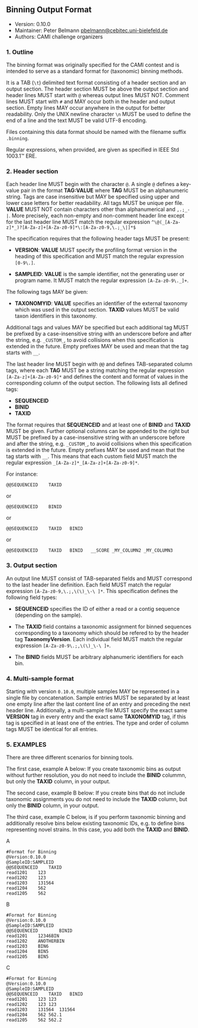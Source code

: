 ## Binning Output Format

  * Version:    0.10.0
  * Maintainer: Peter Belmann <pbelmann@cebitec.uni-bielefeld.de>
  * Authors: CAMI challenge organizers

### 1. Outline

The binning format was originally specified for the CAMI contest and is intended to serve as a standard format for (taxonomic) binning methods. 

It is a TAB (`\t`) delimited text format consisting of a header section and an
output section. The header section MUST be above the output section and header
lines MUST start with `@` whereas output lines MUST NOT. Comment lines MUST
start with `#` and MAY occur both in the header and output section. Empty lines
MAY occur anywhere in the output for better readability. Only the UNIX newline
character `\n` MUST be used to define the end of a line and the text MUST be
valid UTF-8 encoding.

Files containing this data format should be named with the filename suffix `.binning`.

Regular expressions, when provided, are given as specified in IEEE Std 1003.1™ ERE.

### 2. Header section

Each header line MUST begin with the character `@`. A single `@` defines a
key-value pair in the format **TAG:VALUE** where **TAG** MUST be an
alphanumeric string. Tags are case insensitive but MAY be specified using upper
and lower case letters for better readability. All tags MUST be unique per file.
 **VALUE** MUST NOT contain characters other than alphanumerical and `,.;_-|`.
More precisely, each non-empty and non-comment header line except for the last
header line MUST match the regular expression `^\@(_[A-Za-z]*_)?[A-Za-z]+[A-Za-z0-9]*\:[A-Za-z0-9,\.;_\|]*$`

The specification requires that the following header tags MUST be present:

  * **VERSION**: **VALUE** MUST specify the profiling format version in the heading
  of this specification and MUST match the regular expression `[0-9\.]`.

  * **SAMPLEID**: **VALUE** is the sample identifier, not the generating user or program name. It MUST match the regular  expression `[A-Za-z0-9\._]+`.

The following tags MAY be given:

  * **TAXONOMYID**: **VALUE** specifies an identifier of the external taxonomy
  which was used in the output section. **TAXID** values MUST be valid
  taxon identifiers in this taxonomy.

Additional tags and values MAY be specified but each additional tag MUST be
prefixed by a case-insensitive string with an underscore before and after the string,
e.g. `_CUSTOM_`, to avoid collisions when this specification is extended in the future.
Empty prefixes MAY be used and mean that the tag starts with `__`.

The last header line MUST begin with `@@` and defines TAB-separated column tags,
where each **TAG** MUST be a string matching the regular expression
`[A-Za-z]+[A-Za-z0-9]*` and defines the content and format of values in the
corresponding column of the output section. The following lists all defined tags:

  * **SEQUENCEID**
  * **BINID**
  * **TAXID**

The format requires that **SEQUENCEID** and at least one of **BINID** and **TAXID** MUST be given.
Further optional columns can be appended to the right but MUST be 
prefixed by a case-insensitive string with an underscore before and after the string,
e.g. `_CUSTOM_`, to avoid collisions when this specification is extended in the future.
Empty prefixes MAY be used and mean that the tag starts with `__`. This means that each
custom field MUST match the regular expression `_[A-Za-z]*_[A-Za-z]+[A-Za-z0-9]*`.

For instance:

    @@SEQUENCEID	TAXID

or

    @@SEQUENCEID	BINID
or

    @@SEQUENCEID	TAXID	BINID

or

    @@SEQUENCEID	TAXID	BINID	__SCORE	_MY_COLUMN2	_MY_COLUMN3

### 3. Output section

An output line MUST consist of TAB-separated fields and MUST correspond to
the last header line definition. Each field MUST match the regular expression
`[A-Za-z0-9,\.;,\(\)_\-\ ]*`. This specification defines the following field types:

  * **SEQUENCEID** specifies the ID of either a read or a contig sequence (depending on
    the sample).

  * The **TAXID** field contains a taxonomic assignment for binned sequences corresponding to a taxonomy which should be refered to by the header tag **TaxonomyVersion**. Each individual field MUST match the
regular expression `[A-Za-z0-9\.;,\(\)_\-\ ]+`.

  * The **BINID** fields MUST be arbitrary alphanumeric identifiers for each bin.

### 4. Multi-sample format

Starting with version `0.10.0`, multiple samples MAY be represented in a single file by concatenation.
Sample entries MUST be separated by at least one empty line after the last content line of an entry
and preceding the next header line. Additionally, a multi-sample file MUST specify the exact same
**VERSION** tag in every entry and the exact same **TAXONOMYID** tag, if this tag is specified in at
least one of the entries. The type and order of column tags MUST be identical for all entries.

### 5. EXAMPLES

There are three different scenarios for binning tools.

The first case, example A below: If you create taxonomic bins as output without
further resolution, you do not need to include the **BINID** colummn, but only the
**TAXID** column, in your output.

The second case, example B below: If you create bins that do not include
taxonomic assignments you do not need to include the **TAXID** column, but only the
**BINID** column, in your output.

The third case, example C below, is if you perform taxonomic binning and
additionally resolve bins below existing taxonomic IDs, e.g. to define bins
representing novel strains. In this case, you add both the **TAXID** and **BINID**.

A
```
#Format for Binning
@Version:0.10.0
@SampleID:SAMPLEID
@@SEQUENCEID	TAXID
read1201	123
read1202	123
read1203	131564
read1204	562
read1205	562
```
B
```
#Format for Binning
@Version:0.10.0
@SampleID:SAMPLEID
@@SEQUENCEID		BINID
read1201	12346BIN
read1202	ANOTHERBIN
read1203	BIN6
read1204	BIN5
read1205	BIN5
```
C
```
#Format for Binning
@Version:0.10.0
@SampleID:SAMPLEID
@@SEQUENCEID	TAXID	BINID
read1201	123	123
read1202	123	123
read1203	131564	131564
read1204	562	562.1
read1205	562	562.2
```
